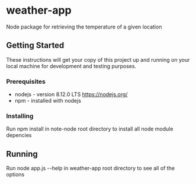 # weather-app

Node package for retrieving the temperature of a given location

## Getting Started

These instructions will get your copy of this project up and running on your local machine for development and testing purposes.

### Prerequisites

* nodejs - version 8.12.0 LTS https://nodejs.org/
* npm - installed with nodejs

### Installing

Run npm install in note-node root directory to install all node module depencies

## Running

Run node app.js --help in weather-app root directory to see all of the options
